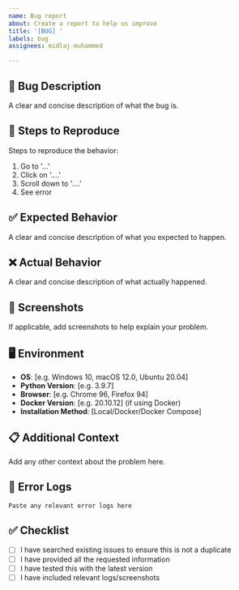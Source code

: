 ```yaml
---
name: Bug report
about: Create a report to help us improve
title: '[BUG] '
labels: bug
assignees: midlaj-muhammed

---
```


## 🐛 Bug Description
A clear and concise description of what the bug is.

## 🔄 Steps to Reproduce
Steps to reproduce the behavior:
1. Go to '...'
2. Click on '....'
3. Scroll down to '....'
4. See error

## ✅ Expected Behavior
A clear and concise description of what you expected to happen.

## ❌ Actual Behavior
A clear and concise description of what actually happened.

## 📸 Screenshots
If applicable, add screenshots to help explain your problem.

## 🖥️ Environment
- **OS**: [e.g. Windows 10, macOS 12.0, Ubuntu 20.04]
- **Python Version**: [e.g. 3.9.7]
- **Browser**: [e.g. Chrome 96, Firefox 94]
- **Docker Version**: [e.g. 20.10.12] (if using Docker)
- **Installation Method**: [Local/Docker/Docker Compose]

## 📋 Additional Context
Add any other context about the problem here.

## 📝 Error Logs
```
Paste any relevant error logs here
```

## ✅ Checklist
- [ ] I have searched existing issues to ensure this is not a duplicate
- [ ] I have provided all the requested information
- [ ] I have tested this with the latest version
- [ ] I have included relevant logs/screenshots
